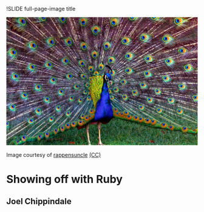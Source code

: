 !SLIDE full-page-image title

<script type="text/javascript">
// Should get this to be triggered as part of setupPreso()
$(function(){
  $('a').replaceCcWithLogo();
});
</script>

![A pea fowl shows off it's colours](peafowl.jpg "Showing off in a pea fowl style")

<p>Image courtesy of <span xmlns:cc="http://creativecommons.org/ns#" about="http://www.flickr.com/photos/rappensuncle/146681779/"><a rel="cc:attributionURL" href="http://www.flickr.com/photos/rappensuncle/">rappensuncle</a> <a rel="license" href="http://creativecommons.org/licenses/by-sa/2.0/">(CC)</a></span></p>

# Showing off with Ruby #

## Joel Chippindale ##